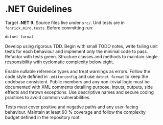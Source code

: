 # .NET Guidelines

Target **.NET 9**. Source files live under `src/`. Unit tests are in
`fenrick.miro.tests`. Before committing run:

```bash
dotnet format
```

Develop using rigorous TDD. Begin with small TODO notes, write failing unit
tests for each behaviour and implement only the minimal code to pass. Refactor
with tests green. Structure classes and methods to maintain single
responsibility with cyclomatic complexity below eight.

Enable nullable reference types and treat warnings as errors. Follow the code
style defined in `.editorconfig` and use `dotnet format` to keep the codebase
consistent. Public members and any non-trivial logic must be documented with XML
comments detailing purpose, inputs, outputs, side effects and thrown exceptions.
Use descriptive names and secure coding practices to avoid common
vulnerabilities.

Tests must cover positive and negative paths and any user-facing behaviour.
Maintain at least 90 % coverage and follow the complexity budget defined in the
repository root.
